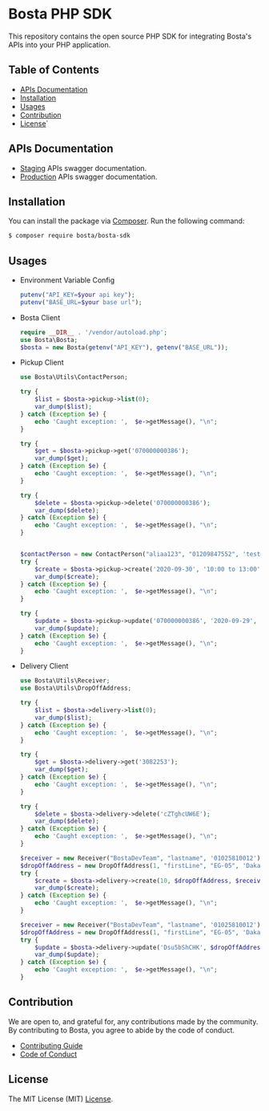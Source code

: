# Bosta PHP SDK

This repository contains the open source PHP SDK for integrating Bosta's APIs into your PHP application.

## Table of Contents

- [APIs Documentation](#apis-documentation)
- [Installation](#installation)
- [Usages](#usages)
- [Contribution](#contribution)
- [License](#license)`

## APIs Documentation

- [Staging](https://stg-app.bosta.co/docs) APIs swagger documentation.
- [Production](https://app.bosta.co/docs) APIs swagger documentation.

## Installation

You can install the package via [Composer](https://getcomposer.org/). Run the following command:

``` bash
$ composer require bosta/bosta-sdk
```

## Usages

- Environment Variable Config
    ``` php
    putenv("API_KEY=$your api key");
    putenv("BASE_URL=$your base url");
    ```

- Bosta Client
    ``` php
    require __DIR__ . '/vendor/autoload.php';
    use Bosta\Bosta;
    $bosta = new Bosta(getenv("API_KEY"), getenv("BASE_URL"));
    ```

- Pickup Client
    ``` php
    use Bosta\Utils\ContactPerson;

    try {
        $list = $bosta->pickup->list(0);
        var_dump($list);
    } catch (Exception $e) {
        echo 'Caught exception: ',  $e->getMessage(), "\n";
    }

    try {
        $get = $bosta->pickup->get('070000000386');
        var_dump($get);
    } catch (Exception $e) {
        echo 'Caught exception: ',  $e->getMessage(), "\n";
    }

    try {
        $delete = $bosta->pickup->delete('070000000386');
        var_dump($delete);
    } catch (Exception $e) {
        echo 'Caught exception: ',  $e->getMessage(), "\n";
    }


    $contactPerson = new ContactPerson("aliaa123", "01209847552", 'test@test.com');
    try {
        $create = $bosta->pickup->create('2020-09-30', '10:00 to 13:00', $contactPerson, 'SkIvXQn_a', '', 0);
        var_dump($create);
    } catch (Exception $e) {
        echo 'Caught exception: ',  $e->getMessage(), "\n";
    }

    try {
        $update = $bosta->pickup->update('070000000386', '2020-09-29', '10:00 to 13:00', $contactPerson, 'SkIvXQn_a', '', 0);
        var_dump($update);
    } catch (Exception $e) {
        echo 'Caught exception: ',  $e->getMessage(), "\n";
    }
    ```

- Delivery Client
    ``` php
    use Bosta\Utils\Receiver;
    use Bosta\Utils\DropOffAddress;

    try {
        $list = $bosta->delivery->list(0);
        var_dump($list);
    } catch (Exception $e) {
        echo 'Caught exception: ',  $e->getMessage(), "\n";
    }

    try {
        $get = $bosta->delivery->get('3082253');
        var_dump($get);
    } catch (Exception $e) {
        echo 'Caught exception: ',  $e->getMessage(), "\n";
    }

    try {
        $delete = $bosta->delivery->delete('cZTghcUW6E');
        var_dump($delete);
    } catch (Exception $e) {
        echo 'Caught exception: ',  $e->getMessage(), "\n";
    }

    $receiver = new Receiver("BostaDevTeam", "lastname", '01025810012');
    $dropOffAddress = new DropOffAddress(1, "firstLine", "EG-05", 'Dakahlia');
    try {
        $create = $bosta->delivery->create(10, $dropOffAddress, $receiver, '', 0);
        var_dump($create);
    } catch (Exception $e) {
        echo 'Caught exception: ',  $e->getMessage(), "\n";
    }

    $receiver = new Receiver("BostaDevTeam", "lastname", '01025810012');
    $dropOffAddress = new DropOffAddress(1, "firstLine", "EG-05", 'Dakahlia');
    try {
        $update = $bosta->delivery->update('Dsu5bShCHK', $dropOffAddress, $receiver, '', 0);
        var_dump($update);
    } catch (Exception $e) {
        echo 'Caught exception: ',  $e->getMessage(), "\n";
    }
    ```

## Contribution

We are open to, and grateful for, any contributions made by the community.
By contributing to Bosta, you agree to abide by the code of conduct.
- [Contributing Guide](CONTRIBUTING.md) 
- [Code of Conduct](CODE_OF_CONDUCT.md)

## License

The MIT License (MIT) [License](LICENSE).
